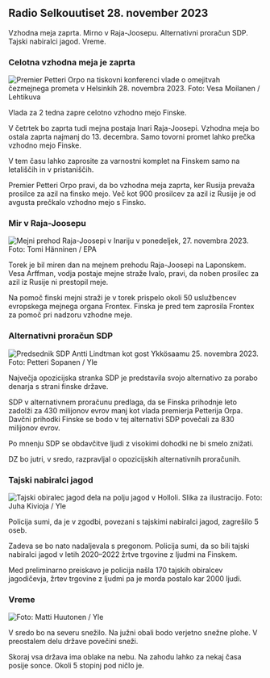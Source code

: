 Radio Selkouutiset 28. november 2023
----------------------------

Vzhodna meja zaprta. Mirno v Raja-Joosepu. Alternativni proračun SDP. Tajski nabiralci jagod. Vreme.

### Celotna vzhodna meja je zaprta

![Premier Petteri Orpo na tiskovni konferenci vlade o omejitvah čezmejnega prometa v Helsinkih 28. novembra 2023. Foto: Vesa Moilanen / Lehtikuva](https://images.cdn.yle.fi/image/upload/c_crop,h_2880,w_5120,x_0,y_533/ar_1.7777777777777777,c_fill,g_faces,h_675,w_1200/dpr_1.0/q_auto:eco/f_auto/fl_lossy/v1701182429/39-12078586565f7fb63bc0)

Vlada za 2 tedna zapre celotno vzhodno mejo Finske.

V četrtek bo zaprta tudi mejna postaja Inari Raja-Joosepi. Vzhodna meja bo ostala zaprta najmanj do 13. decembra. Samo tovorni promet lahko prečka vzhodno mejo Finske.

V tem času lahko zaprosite za varnostni komplet na Finskem samo na letališčih in v pristaniščih.

Premier Petteri Orpo pravi, da bo vzhodna meja zaprta, ker Rusija prevaža prosilce za azil na finsko mejo. Več kot 900 prosilcev za azil iz Rusije je od avgusta prečkalo vzhodno mejo s Finsko.

### Mir v Raja-Joosepu

![Mejni prehod Raja-Joosepi v Inariju v ponedeljek, 27. novembra 2023. Foto: Tomi Hänninen / EPA](https://images.cdn.yle.fi/image/upload/c_crop,h_3078,w_5472,x_0,y_474/ar_1.7777777777777777,c_fill,g_faces,h_675,w_1200/dpr_1.0/q_auto:eco/f_auto/fl_lossy/v1701178188/39-12077986565eae2c2959)

Torek je bil miren dan na mejnem prehodu Raja-Joosepi na Laponskem. Vesa Arffman, vodja postaje mejne straže Ivalo, pravi, da noben prosilec za azil iz Rusije ni prestopil meje.

Na pomoč finski mejni straži je v torek prispelo okoli 50 uslužbencev evropskega mejnega organa Frontex. Finska je pred tem zaprosila Frontex za pomoč pri nadzoru vzhodne meje.

### Alternativni proračun SDP

![Predsednik SDP Antti Lindtman kot gost Ykkösaamu 25. novembra 2023. Foto: Petteri Sopanen / Yle](https://images.cdn.yle.fi/image/upload/c_crop,h_2250,w_4000,x_0,y_214/ar_1.7777777777777777,c_fill,g_faces,h_675,w_1200/dpr_1.0/q_auto:eco/f_auto/fl_lossy/v1700900437/39-12065046561addd1ff4d)

Največja opozicijska stranka SDP je predstavila svojo alternativo za porabo denarja s strani finske države.

SDP v alternativnem proračunu predlaga, da se Finska prihodnje leto zadolži za 430 milijonov evrov manj kot vlada premierja Petterija Orpa. Davčni prihodki Finske se bodo v tej alternativi SDP povečali za 830 milijonov evrov.

Po mnenju SDP se obdavčitve ljudi z visokimi dohodki ne bi smelo znižati.

DZ bo jutri, v sredo, razpravljal o opozicijskih alternativnih proračunih.

### Tajski nabiralci jagod

![Tajski obiralec jagod dela na polju jagod v Holloli. Slika za ilustracijo. Foto: Juha Kivioja / Yle](https://images.cdn.yle.fi/image/upload/c_crop,h_3158,w_5615,x_0,y_362/ar_1.7777777777777777,c_fill,g_faces,h_675,w_1200/dpr_1.0/q_auto:eco/f_auto/fl_lossy/v1697111616/39-11854426527dce6a43a2)

Policija sumi, da je v zgodbi, povezani s tajskimi nabiralci jagod, zagrešilo 5 oseb.

Zadeva se bo nato nadaljevala s pregonom. Policija sumi, da so bili tajski nabiralci jagod v letih 2020–2022 žrtve trgovine z ljudmi na Finskem.

Med preliminarno preiskavo je policija našla 170 tajskih obiralcev jagodičevja, žrtev trgovine z ljudmi pa je morda postalo kar 2000 ljudi.

### Vreme

![ Foto: Matti Huutonen / Yle](https://images.cdn.yle.fi/image/upload/c_crop,h_1080,w_1919,x_0,y_0/ar_1.7777777777777777,c_fill,g_faces,h_675,w_1200/dpr_1.0/q_auto:eco/f_auto/fl_lossy/v1701179634/39-12078316565f0cf485dd)

V sredo bo na severu snežilo. Na južni obali bodo verjetno snežne plohe. V preostalem delu države povečini sneži.

Skoraj vsa država ima oblake na nebu. Na zahodu lahko za nekaj časa posije sonce. Okoli 5 stopinj pod ničlo je.